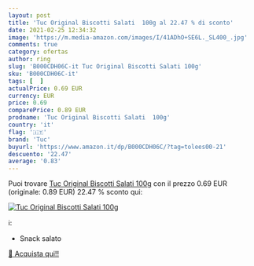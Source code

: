 ```yaml
---
layout: post
title: 'Tuc Original Biscotti Salati  100g al 22.47 % di sconto'
date: 2021-02-25 12:34:32
image: 'https://m.media-amazon.com/images/I/41ADhO+SE6L._SL400_.jpg'
comments: true
category: ofertas
author: ring
slug: 'B000CDH06C-it Tuc Original Biscotti Salati 100g'
sku: 'B000CDH06C-it'
tags: [  ]
actualPrice: 0.69 EUR
currency: EUR
price: 0.69
comparePrice: 0.89 EUR
prodname: 'Tuc Original Biscotti Salati  100g'
country: 'it'
flag: '🇮🇹'
brand: 'Tuc'
buyurl: 'https://www.amazon.it/dp/B000CDH06C/?tag=tolees00-21'
descuento: '22.47'
average: '0.83'
---
```


Puoi trovare [Tuc Original Biscotti Salati  100g](https://www.amazon.it/dp/B000CDH06C/?tag=tolees00-21) con il prezzo 0.69 EUR (originale: 0.89 EUR) 22.47 % sconto qui:

[![Tuc Original Biscotti Salati  100g](https://m.media-amazon.com/images/I/41ADhO+SE6L._SL400_.jpg)](https://www.amazon.it/dp/B000CDH06C/?tag=tolees00-21)

ℹ️:

- Snack salato

[🛒 Acquista qui!!](https://www.amazon.it/dp/B000CDH06C/?tag=tolees00-21)
